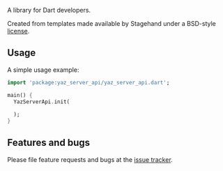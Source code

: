 A library for Dart developers.

Created from templates made available by Stagehand under a BSD-style
[license](https://github.com/dart-lang/stagehand/blob/master/LICENSE).

## Usage

A simple usage example:

```dart
import 'package:yaz_server_api/yaz_server_api.dart';

main() {
  YazServerApi.init(
    
  );
}
```

## Features and bugs

Please file feature requests and bugs at the [issue tracker][tracker].

[tracker]: http://example.com/issues/replaceme
